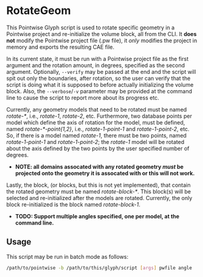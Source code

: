 # RotateGeom

This Pointwise Glyph script is used to rotate specific geometry in a Pointwise
project and re-initialize the volume block, all from the CLI. It **does not**
modify the Pointwise project file (.pw file), it _only_ modifies the project in
memory and exports the resulting CAE file.

In its current state, it must be run with a Pointwise project file as the first
argument and the rotation amount, in degrees, specified as the second argument.
Optionally, `--verify` may be passed at the end and the script will spit out
only the boundaries, after rotation, so the user can verify that the script is
doing what it is supposed to before actually initializing the volume block.
Also, the `--verbose`/`-v` parameter may be provided at the command line to
cause the script to report more about its progress etc.

Currently, any geometry models that need to be rotated must be named
_rotate-*_, i.e., _rotate-1_, _rotate-2_, etc. Furthermore, two database points
per model which define the axis of rotation for the model, must be defined,
named _rotate-*-point{1,2}_, i.e., _rotate-1-point-1_ and _rotate-1-point-2_, etc.
So, if there is a model named _rotate-1_, there must be two points, named
_rotate-1-point-1_ and _rotate-1-point-2_; the _rotate-1_ model will be rotated
about the axis defined by the two points by the user specified number of
degrees.

* **NOTE: all domains assocated with any rotated geometry _must_ be projected
  onto the geometry it is assocated with or this will not work.**

Lastly, the block, (or blocks, but this is not yet implemented), that contain
the rotated geometry must be named _rotate-block-*_. This block(s) will be
selected and re-initialized after the models are rotated. Currently, the only
block re-initialized is the block named _rotate-block-1_.

* **TODO: Support multiple angles specified, one per model, at the command line.**

## Usage

This script may be run in batch mode as follows:
~~~sh
/path/to/pointwise -b /path/to/this/glyph/script [args] pwfile angle
~~~
